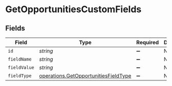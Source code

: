 # GetOpportunitiesCustomFields


## Fields

| Field                                                                                        | Type                                                                                         | Required                                                                                     | Description                                                                                  |
| -------------------------------------------------------------------------------------------- | -------------------------------------------------------------------------------------------- | -------------------------------------------------------------------------------------------- | -------------------------------------------------------------------------------------------- |
| `id`                                                                                         | *string*                                                                                     | :heavy_minus_sign:                                                                           | N/A                                                                                          |
| `fieldName`                                                                                  | *string*                                                                                     | :heavy_minus_sign:                                                                           | N/A                                                                                          |
| `fieldValue`                                                                                 | *string*                                                                                     | :heavy_minus_sign:                                                                           | N/A                                                                                          |
| `fieldType`                                                                                  | [operations.GetOpportunitiesFieldType](../../models/operations/getopportunitiesfieldtype.md) | :heavy_minus_sign:                                                                           | N/A                                                                                          |